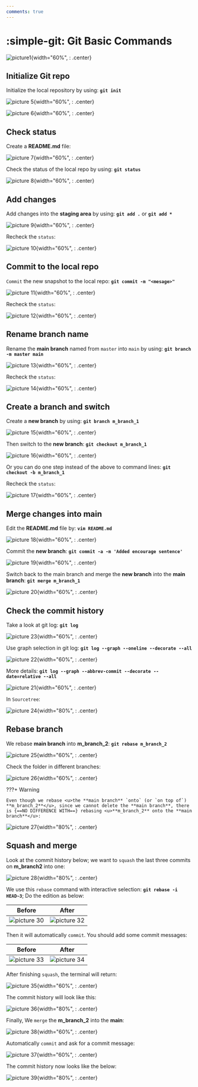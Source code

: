 ```yaml
---
comments: true
---
```


# **:simple-git: Git Basic Commands**

![picture1](./picutures/time.png){width="60%", : .center} 


## **Initialize Git repo**

Initialize the local repository by using: **`git init`**

![picture 5](pictures/git_init2.png){width="60%", : .center} 

![picture 6](pictures/git_init1.png){width="60%", : .center}    

## **Check status**

Create a **README.md** file:

![picture 7](pictures/git_status1.png){width="60%", : .center}  

Check the status of the local repo by using: **`git status`** 

![picture 8](pictures/git_status2.png){width="60%", : .center}  

## **Add changes**

Add changes into the **staging area** by using: **`git add .`** or **`git add *`**

![picture 9](pictures/git_add1.png){width="60%", : .center}   

Recheck the `status`: 

![picture 10](pictures/git_add2.png){width="60%", : .center}   


## **Commit to the local repo**

`Commit` the new snapshot to the local repo:  **`git commit -m "<mesage>"`**

![picture 11](pictures/git_commit.png){width="60%", : .center}  

Recheck the `status`: 

![picture 12](pictures/git_commit2.png){width="60%", : .center}  

## **Rename branch name**

Rename the **main branch** named from `master` into `main` by using: **`git branch -m master main`**

![picture 13](pictures/git_rename1.png){width="60%", : .center}  

Recheck the `status`: 

![picture 14](pictures/git_rename2.png){width="60%", : .center}  

## **Create a branch and switch**

Create a **new branch** by using: **`git branch m_branch_1`**

![picture 15](pictures/git_branch1.png){width="60%", : .center}  

Then switch to the **new branch**: **`git checkout m_branch_1`**

![picture 16](pictures/git_branch2.png){width="60%", : .center}  

Or you can do one step instead of the above to command lines: **`git checkout -b m_branch_1`**

Recheck the `status`: 

![picture 17](pictures/git_branch3.png){width="60%", : .center}  

## **Merge changes into main**

Edit the **README.md** file by: **`vim README.md`**

![picture 18](pictures/git_merge1.png){width="60%", : .center} 

Commit the **new branch**: **`git commit -a -m 'Added encourage sentence'`**

![picture 19](pictures/git_merge2.png){width="60%", : .center}  

Switch back to the main branch and merge the **new branch** into the **main branch**: **`git merge m_branch_1`**

![picture 20](pictures/git_merge3.png){width="60%", : .center}  

## **Check the commit history**

Take a look at git log: **`git log`**

![picture 23](pictures/git_history1.png){width="60%", : .center}  

Use graph selection in git log: **`git log --graph --oneline --decorate --all`**

![picture 22](pictures/git_history2.png){width="60%", : .center}  

More details: **`git log --graph --abbrev-commit --decorate --date=relative --all`**

![picture 21](pictures/git_history.png){width="60%", : .center}  

In `Sourcetree`:

![picture 24](pictures/git_history_sourcetree.png){width="80%", : .center}  


## **Rebase branch**

We rebase **main branch** into **m_branch_2**: **`git rebase m_branch_2`**

![picture 25](pictures/git_rebase1.png){width="60%", : .center}   

Check the folder in different branches:

![picture 26](pictures/git_rebase2.png.png){width="60%", : .center}   

???+ Warning

    Even though we rebase <u>the **main branch** `onto` (or `on top of`) **m_branch_2**</u>, since we cannot delete the **main branch**, there is {==NO DIFFERENCE WITH==} rebasing <u>**m_branch_2** onto the **main branch**</u>:

![picture 27](pictures/git_rebase3.png){width="80%", : .center}   

## **Squash and merge**

Look at the commit history below; we want to `squash` the last three commits on **m_branch2** into one:

![picture 28](pictures/git_squash.png){width="80%", : .center}  

We use this `rebase` command with interactive selection: **`git rebase -i HEAD~3`**; Do the edition as below:

Before | After
:---: | :---:
![picture 30](pictures/git_squash2.png) | ![picture 32](pictures/git_squash3.png)  

Then it will automatically `commit`. You should add some commit messages:

Before | After
:---: | :---:
![picture 33](pictures/git_squash41.png) | ![picture 34](pictures/git_squash42.png)   

After finishing `squash`, the terminal will return:

![picture 35](pictures/git_squash5.png){width="60%", : .center}  

The commit history will look like this:

![picture 36](pictures/git_squash6.png){width="80%", : .center}  

Finally, We `merge` the **m_branch_2** into the **main**:

![picture 38](pictures/git_squash_merge2.png){width="60%", : .center} 

Automatically `commit` and ask for a commit message:

![picture 37](pictures/git_squash_merge.png){width="60%", : .center}  

The commit history now looks like the below:

![picture 39](pictures/git_squash_merge3.png){width="80%", : .center}  




